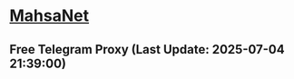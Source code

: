 
# [MahsaNet](https://t.me/mahsa_net)
## Free Telegram Proxy (Last Update: 2025-07-04 21:39:00)

    